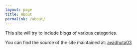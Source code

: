 ```yaml
---
layout: page
title: About
permalink: /about/
---
```

   This site will try to include blogs of various categories. 

You can find the source of the site maintained at: 
[avadhuta03](https://github.com/avadhuta03/avadhuta03.github.io)


